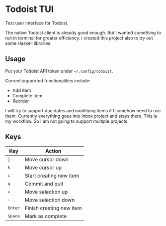 # Todoist TUI

Text user interface for Todoist.

The native Todoist client is already good enough. But I wanted something to run in terminal for greater efficiency. I created this project also to try out some Haskell libraries.

## Usage

Put your Todoist API token under `~/.config/todoist`.

Current supported functionalities include:
* Add item
* Complete item
* Reorder

I will try to support due dates and modifying items if I somehow need to use them. Currently everything goes into Inbox project and stays there. This is my workflow. So I am not going to support multiple projects.

## Keys

| Key              | Action                   |
|------------------|--------------------------|
| <kbd>j</kbd>     | Move cursor down         |
| <kbd>k</kbd>     | Move cursor up           |
| <kbd>c</kbd>     | Start creating new item  |
| <kbd>q</kbd>     | Commit and quit          |
| <kbd>=</kbd>     | Move selection up        |
| <kbd>-</kbd>     | Move selection down      |
| <kbd>Enter</kbd> | Finish creating new item |
| <kbd>Space</kbd> | Mark as complete         |
